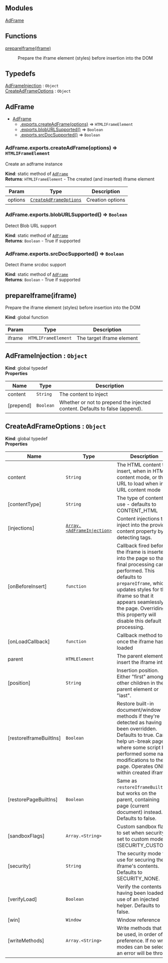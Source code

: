## Modules

<dl>
<dt><a href="#module_AdFrame">AdFrame</a></dt>
<dd></dd>
</dl>

## Functions

<dl>
<dt><a href="#prepareIframe">prepareIframe(iframe)</a></dt>
<dd><p>Prepare the iframe element (styles) before insertion into the DOM</p>
</dd>
</dl>

## Typedefs

<dl>
<dt><a href="#AdFrameInjection">AdFrameInjection</a> : <code>Object</code></dt>
<dd></dd>
<dt><a href="#CreateAdFrameOptions">CreateAdFrameOptions</a> : <code>Object</code></dt>
<dd></dd>
</dl>

<a name="module_AdFrame"></a>

## AdFrame

* [AdFrame](#module_AdFrame)
    * [.exports.createAdFrame(options)](#module_AdFrame.exports.createAdFrame) ⇒ <code>HTMLIFrameElement</code>
    * [.exports.blobURLSupported()](#module_AdFrame.exports.blobURLSupported) ⇒ <code>Boolean</code>
    * [.exports.srcDocSupported()](#module_AdFrame.exports.srcDocSupported) ⇒ <code>Boolean</code>

<a name="module_AdFrame.exports.createAdFrame"></a>

### AdFrame.exports.createAdFrame(options) ⇒ <code>HTMLIFrameElement</code>
Create an adframe instance

**Kind**: static method of [<code>AdFrame</code>](#module_AdFrame)  
**Returns**: <code>HTMLIFrameElement</code> - The created (and inserted) iframe element  

| Param | Type | Description |
| --- | --- | --- |
| options | [<code>CreateAdFrameOptions</code>](#CreateAdFrameOptions) | Creation options |

<a name="module_AdFrame.exports.blobURLSupported"></a>

### AdFrame.exports.blobURLSupported() ⇒ <code>Boolean</code>
Detect Blob URL support

**Kind**: static method of [<code>AdFrame</code>](#module_AdFrame)  
**Returns**: <code>Boolean</code> - True if supported  
<a name="module_AdFrame.exports.srcDocSupported"></a>

### AdFrame.exports.srcDocSupported() ⇒ <code>Boolean</code>
Detect iframe srcdoc support

**Kind**: static method of [<code>AdFrame</code>](#module_AdFrame)  
**Returns**: <code>Boolean</code> - True if supported  
<a name="prepareIframe"></a>

## prepareIframe(iframe)
Prepare the iframe element (styles) before insertion into the DOM

**Kind**: global function  

| Param | Type | Description |
| --- | --- | --- |
| iframe | <code>HTMLIFrameElement</code> | The target iframe element |

<a name="AdFrameInjection"></a>

## AdFrameInjection : <code>Object</code>
**Kind**: global typedef  
**Properties**

| Name | Type | Description |
| --- | --- | --- |
| content | <code>String</code> | The content to inject |
| [prepend] | <code>Boolean</code> | Whether or not to prepend the injected content. Defaults to  false (append). |

<a name="CreateAdFrameOptions"></a>

## CreateAdFrameOptions : <code>Object</code>
**Kind**: global typedef  
**Properties**

| Name | Type | Description |
| --- | --- | --- |
| content | <code>String</code> | The HTML content to insert, when in HTML content mode, or the  URL to load when in URL content mode |
| [contentType] | <code>String</code> | The type of content to use - defaults to CONTENT_HTML |
| [injections] | [<code>Array.&lt;AdFrameInjection&gt;</code>](#AdFrameInjection) | Content injections to inject into the  provided content property by detecting <body> tags. |
| [onBeforeInsert] | <code>function</code> | Callback fired before the iframe is inserted into  the page so that final processing can be performed. This defaults to `prepareIframe`, which  updates styles for the iframe so that it appears seamlessly in the page. Overriding this  property will disable this default processing. |
| [onLoadCallback] | <code>function</code> | Callback method to fire once the iframe has loaded |
| parent | <code>HTMLElement</code> | The parent element to insert the iframe into |
| [position] | <code>String</code> | Insertion position. Either "first" among other children in  the parent element or "last". |
| [restoreIframeBuiltIns] | <code>Boolean</code> | Restore built-in document/window methods if they're  detected as having been overridden. Defaults to true. Can help un-break pages where some  script has performed some nasty modifications to the page. Operates ONLY within created  iframes. |
| [restorePageBuiltIns] | <code>Boolean</code> | Same as `restoreIframeBuiltIns`, but works on the  parent, containing page (current document) instead. Defaults to false. |
| [sandboxFlags] | <code>Array.&lt;String&gt;</code> | Custom sandbox flags to set when security is set to  custom mode (SECURITY_CUSTOM) |
| [security] | <code>String</code> | The security mode to use for securing the iframe's contents.  Defaults to SECURITY_NONE. |
| [verifyLoad] | <code>Boolean</code> | Verify the contents as having been loaded by use of an  injected helper. Defaults to false. |
| [win] | <code>Window</code> | Window reference |
| [writeMethods] | <code>Array.&lt;String&gt;</code> | Write methods that can be used, in order of  preference. If no write modes can be selected an error will be thrown. |

